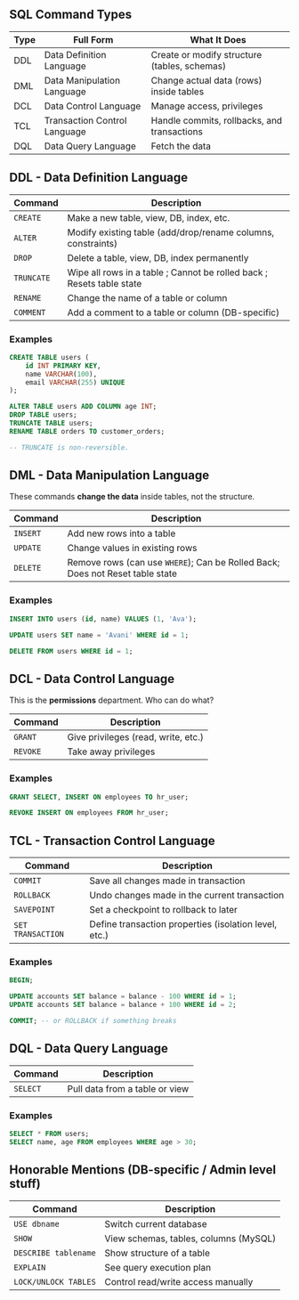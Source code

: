 ## **SQL Command Types**

| Type | Full Form                    | What It Does                                 |
| ---- | ---------------------------- | -------------------------------------------- |
| DDL  | Data Definition Language     | Create or modify structure (tables, schemas) |
| DML  | Data Manipulation Language   | Change actual data (rows) inside tables      |
| DCL  | Data Control Language        | Manage access, privileges                    |
| TCL  | Transaction Control Language | Handle commits, rollbacks, and transactions  |
| DQL  | Data Query Language          | Fetch the data                               |
## **DDL - Data Definition Language**

| Command    | Description                                                           |
| ---------- | --------------------------------------------------------------------- |
| `CREATE`   | Make a new table, view, DB, index, etc.                               |
| `ALTER`    | Modify existing table (add/drop/rename columns, constraints)          |
| `DROP`     | Delete a table, view, DB, index permanently                           |
| `TRUNCATE` | Wipe all rows in a table ; Cannot be rolled back ; Resets table state |
| `RENAME`   | Change the name of a table or column                                  |
| `COMMENT`  | Add a comment to a table or column (DB-specific)                      |
### Examples

```sql
CREATE TABLE users (
    id INT PRIMARY KEY,
    name VARCHAR(100),
    email VARCHAR(255) UNIQUE
);

ALTER TABLE users ADD COLUMN age INT;
DROP TABLE users;
TRUNCATE TABLE users;
RENAME TABLE orders TO customer_orders;

-- TRUNCATE is non-reversible.
```
## **DML - Data Manipulation Language**

These commands **change the data** inside tables, not the structure.

| Command  | Description                                                                   |
| -------- | ----------------------------------------------------------------------------- |
| `INSERT` | Add new rows into a table                                                     |
| `UPDATE` | Change values in existing rows                                                |
| `DELETE` | Remove rows (can use `WHERE`); Can be Rolled Back; Does not Reset table state |
### Examples

```sql
INSERT INTO users (id, name) VALUES (1, 'Ava');

UPDATE users SET name = 'Avani' WHERE id = 1;

DELETE FROM users WHERE id = 1;

```
## **DCL -  Data Control Language**

This is the **permissions** department. Who can do what?

| Command  | Description                         |
| -------- | ----------------------------------- |
| `GRANT`  | Give privileges (read, write, etc.) |
| `REVOKE` | Take away privileges                |
### Examples

```sql
GRANT SELECT, INSERT ON employees TO hr_user;

REVOKE INSERT ON employees FROM hr_user;

```
## **TCL - Transaction Control Language**

| Command           | Description                                           |
| ----------------- | ----------------------------------------------------- |
| `COMMIT`          | Save all changes made in transaction                  |
| `ROLLBACK`        | Undo changes made in the current transaction          |
| `SAVEPOINT`       | Set a checkpoint to rollback to later                 |
| `SET TRANSACTION` | Define transaction properties (isolation level, etc.) |
### Examples

```sql
BEGIN;

UPDATE accounts SET balance = balance - 100 WHERE id = 1;
UPDATE accounts SET balance = balance + 100 WHERE id = 2;

COMMIT; -- or ROLLBACK if something breaks

```
## **DQL - Data Query Language**

| Command  | Description                    |
| -------- | ------------------------------ |
| `SELECT` | Pull data from a table or view |
### Examples

```sql
SELECT * FROM users;
SELECT name, age FROM employees WHERE age > 30;

```
## Honorable Mentions (DB-specific / Admin level stuff)

| Command              | Description                           |
| -------------------- | ------------------------------------- |
| `USE dbname`         | Switch current database               |
| `SHOW`               | View schemas, tables, columns (MySQL) |
| `DESCRIBE tablename` | Show structure of a table             |
| `EXPLAIN`            | See query execution plan              |
| `LOCK/UNLOCK TABLES` | Control read/write access manually    |
